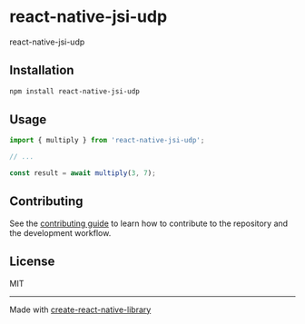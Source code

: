 # react-native-jsi-udp

react-native-jsi-udp

## Installation

```sh
npm install react-native-jsi-udp
```

## Usage

```js
import { multiply } from 'react-native-jsi-udp';

// ...

const result = await multiply(3, 7);
```

## Contributing

See the [contributing guide](CONTRIBUTING.md) to learn how to contribute to the repository and the development workflow.

## License

MIT

---

Made with [create-react-native-library](https://github.com/callstack/react-native-builder-bob)
